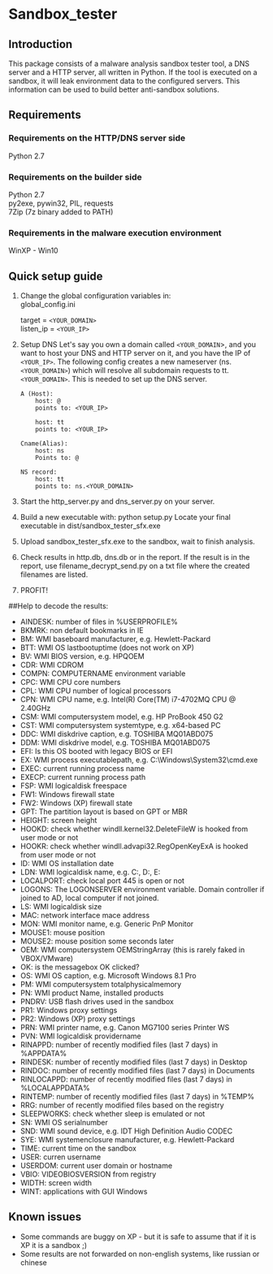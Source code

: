 # Sandbox_tester


## Introduction
This package consists of a malware analysis sandbox tester tool, a DNS server and a HTTP server,
all written in Python. If the tool is executed on a sandbox, it will leak environment data to the 
configured servers. This information can be used to build better anti-sandbox solutions.

## Requirements
### Requirements on the HTTP/DNS server side
Python 2.7

### Requirements on the builder side
Python 2.7<br/>
py2exe, pywin32, PIL, requests<br/>
7Zip (7z binary added to PATH)

### Requirements in the malware execution environment
WinXP - Win10

## Quick setup guide
1. Change the global configuration variables in:<br/>
	global_config.ini<br/>

	target = `<YOUR_DOMAIN>`<br/>
	listen_ip = `<YOUR_IP>`

2. Setup DNS
	Let's say you own a domain called `<YOUR_DOMAIN`>, and you want to host your DNS and HTTP server on it,
	and you have the IP of `<YOUR_IP>`. The following config creates a new nameserver (ns.`<YOUR_DOMAIN>`) 
	which will resolve all subdomain requests to tt.`<YOUR_DOMAIN>`. This is needed to set up the DNS server.

	```
	A (Host):
		host: @
		points to: <YOUR_IP>

		host: tt
		points to: <YOUR_IP>

	Cname(Alias):
		host: ns
		Points to: @

	NS record:
		host: tt
		points to: ns.<YOUR_DOMAIN>
	```

3. Start the http_server.py and dns_server.py on your server.

4. Build a new executable with:
	python setup.py
	Locate your final executable in dist/sandbox_tester_sfx.exe

6. Upload sandbox_tester_sfx.exe to the sandbox, wait to finish analysis.

7. Check results in http.db, dns.db or in the report. If the result is in the report, 
use filename_decrypt_send.py on a txt file where the created filenames are listed. 

8. PROFIT!

##Help to decode the results:
  * AINDESK: number of files in %USERPROFILE% 
  * BKMRK: non default bookmarks in IE
  * BM: WMI baseboard manufacturer, e.g. Hewlett-Packard
  * BTT: WMI OS lastbootuptime (does not work on XP)
  * BV: WMI BIOS version, e.g. HPQOEM
  * CDR: WMI CDROM
  * COMPN: COMPUTERNAME environment variable
  * CPC: WMI CPU core numbers
  * CPL: WMI CPU number of logical processors
  * CPN: WMI CPU name, e.g. Intel(R) Core(TM) i7-4702MQ CPU @ 2.40GHz
  * CSM: WMI computersystem model, e.g. HP ProBook 450 G2
  * CST: WMI computersystem systemtype, e.g. x64-based PC
  * DDC: WMI diskdrive caption, e.g. TOSHIBA MQ01ABD075
  * DDM: WMI diskdrive model, e.g. TOSHIBA MQ01ABD075
  * EFI: Is this OS booted with legacy BIOS or EFI
  * EX: WMI process executablepath, e.g. C:\Windows\System32\cmd.exe
  * EXEC: current running process name
  * EXECP: current running process path
  * FSP: WMI logicaldisk freespace
  * FW1: Windows firewall state
  * FW2: Windows (XP) firewall state
  * GPT: The partition layout is based on GPT or MBR
  * HEIGHT: screen height
  * HOOKD: check whether windll.kernel32.DeleteFileW is hooked from user mode or not
  * HOOKR: check whether windll.advapi32.RegOpenKeyExA is hooked from user mode or not
  * ID: WMI OS installation date
  * LDN: WMI logicaldisk name, e.g. C:, D:, E:
  * LOCALPORT: check local port 445 is open or not
  * LOGONS: The LOGONSERVER environment variable. Domain controller if joined to AD, local computer if not joined.
  * LS: WMI logicaldisk size
  * MAC: network interface mace address
  * MON: WMI monitor name, e.g. Generic PnP Monitor
  * MOUSE1: mouse position
  * MOUSE2: mouse position some seconds later
  * OEM: WMI computersystem OEMStringArray (this is rarely faked in VBOX/VMware)
  * OK: is the messagebox OK clicked? 
  * OS: WMI OS caption, e.g. Microsoft Windows 8.1 Pro
  * PM: WMI computersystem totalphysicalmemory
  * PN: WMI product Name, installed products
  * PNDRV: USB flash drives used in the sandbox
  * PR1: Windows proxy settings
  * PR2: Windows (XP) proxy settings
  * PRN: WMI printer name, e.g. Canon MG7100 series Printer WS
  * PVN: WMI logicaldisk providername
  * RINAPPD: number of recently modified files (last 7 days) in %APPDATA%
  * RINDESK: number of recently modified files (last 7 days) in Desktop
  * RINDOC: number of recently modified files (last 7 days) in Documents
  * RINLOCAPPD: number of recently modified files (last 7 days) in %LOCALAPPDATA%
  * RINTEMP: number of recently modified files (last 7 days) in %TEMP%
  * RRG: number of recently modified files based on the registry
  * SLEEPWORKS: check whether sleep is emulated or not
  * SN: WMI OS serialnumber
  * SND: WMI sound device, e.g. IDT High Definition Audio CODEC
  * SYE: WMI systemenclosure manufacturer, e.g. Hewlett-Packard
  * TIME: current time on the sandbox
  * USER: curren username
  * USERDOM: current user domain or hostname
  * VBIO: VIDEOBIOSVERSION from registry
  * WIDTH: screen width
  * WINT: applications with GUI Windows
  

## Known issues
  * Some commands are buggy on XP - but it is safe to assume that if it is XP it is a sandbox ;) 
  * Some results are not forwarded on non-english systems, like russian or chinese
